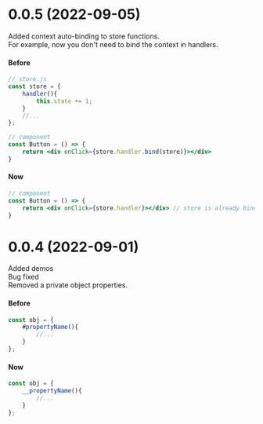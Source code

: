 # 0.0.5 (2022-09-05)

Added context auto-binding to store functions.<br/>
For example, now you don't need to bind the context in handlers.
#### Before
```jsx
// store.js
const store = {
	handler(){
		this.state += 1;
	}
	//...
};

// component
const Button = () => {
	return <div onClick={store.handler.bind(store)}></div>
}
```

#### Now
```jsx
// component
const Button = () => {
	return <div onClick={store.handler}></div> // store is already binded
}
```


# 0.0.4 (2022-09-01)

Added demos<br/>
Bug fixed<br/>
Removed a private object properties.<br/>

#### Before
```js
const obj = {
    #propertyName(){
        //...
    }
};
```

#### Now
```js
const obj = {
    __propertyName(){
        //...
    }
};
```